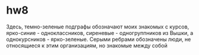 # hw8
[](https://github.com/annaeuso/hw8/blob/master/OBSERVINGFRIENDLIST.pdf)
Здесь, темно-зеленые подграфы обозначают моих знакомых с курсов, ярко-синие - одноклассников, сиреневые - одногруппников из Вышки, а  однокурсников - ярко-зеленые.
Серыми ребрами обозначены люди, не относящиеся к этим организациям, но знакомые между собой
